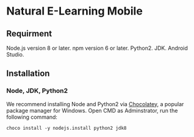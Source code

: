 # Natural E-Learning Mobile
## Requirment
Node.js version 8 or later.
npm version 6 or later.
Python2.
JDK.
Android Studio.

## Installation
### Node, JDK, Python2
We recommend installing Node and Python2 via [Chocolatey](https://chocolatey.org/install), a popular package manager for Windows.
Open CMD as Adminstrator, run the following command:

```
choco install -y nodejs.install python2 jdk8
```



